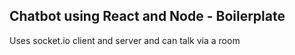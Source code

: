 ## Chatbot using React and Node - Boilerplate

Uses socket.io client and server
and can talk via a room
